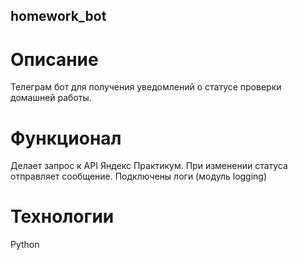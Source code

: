 ## homework_bot
# Описание 
Телеграм бот для получения уведомлений о статусе проверки домашней работы. 
# Функционал
Делает запрос к API Яндекс Практикум. При изменении статуса отправляет сообщение. Подключены логи (модуль logging)
# Технологии 
Python